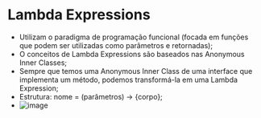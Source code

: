 # Lambda Expressions

- Utilizam o paradigma de programação funcional (focada em funções que podem ser utilizadas como parâmetros e retornadas);
- O conceitos de Lambda Expressions são baseados nas Anonymous Inner Classes;
- Sempre que temos uma Anonymous Inner Class de uma interface que implementa um método, podemos transformá-la em uma Lambda Expression;
- Estrutura: nome = (parâmetros) -> {corpo};
- ![image](https://user-images.githubusercontent.com/101933646/231168972-13060757-e2a6-44c7-bdee-108e488d6060.png)
